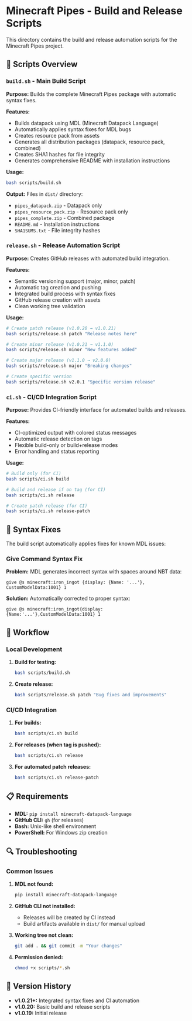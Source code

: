 # Minecraft Pipes - Build and Release Scripts

This directory contains the build and release automation scripts for the Minecraft Pipes project.

## 📁 Scripts Overview

### `build.sh` - Main Build Script
**Purpose:** Builds the complete Minecraft Pipes package with automatic syntax fixes.

**Features:**
- Builds datapack using MDL (Minecraft Datapack Language)
- Automatically applies syntax fixes for MDL bugs
- Creates resource pack from assets
- Generates all distribution packages (datapack, resource pack, combined)
- Creates SHA1 hashes for file integrity
- Generates comprehensive README with installation instructions

**Usage:**
```bash
bash scripts/build.sh
```

**Output:** Files in `dist/` directory:
- `pipes_datapack.zip` - Datapack only
- `pipes_resource_pack.zip` - Resource pack only  
- `pipes_complete.zip` - Combined package
- `README.md` - Installation instructions
- `SHA1SUMS.txt` - File integrity hashes

### `release.sh` - Release Automation Script
**Purpose:** Creates GitHub releases with automated build integration.

**Features:**
- Semantic versioning support (major, minor, patch)
- Automatic tag creation and pushing
- Integrated build process with syntax fixes
- GitHub release creation with assets
- Clean working tree validation

**Usage:**
```bash
# Create patch release (v1.0.20 → v1.0.21)
bash scripts/release.sh patch "Release notes here"

# Create minor release (v1.0.21 → v1.1.0)
bash scripts/release.sh minor "New features added"

# Create major release (v1.1.0 → v2.0.0)
bash scripts/release.sh major "Breaking changes"

# Create specific version
bash scripts/release.sh v2.0.1 "Specific version release"
```

### `ci.sh` - CI/CD Integration Script
**Purpose:** Provides CI-friendly interface for automated builds and releases.

**Features:**
- CI-optimized output with colored status messages
- Automatic release detection on tags
- Flexible build-only or build+release modes
- Error handling and status reporting

**Usage:**
```bash
# Build only (for CI)
bash scripts/ci.sh build

# Build and release if on tag (for CI)
bash scripts/ci.sh release

# Create patch release (for CI)
bash scripts/ci.sh release-patch
```

## 🔧 Syntax Fixes

The build script automatically applies fixes for known MDL issues:

### Give Command Syntax Fix
**Problem:** MDL generates incorrect syntax with spaces around NBT data:
```mcfunction
give @s minecraft:iron_ingot {display: {Name: '...'}, CustomModelData:1001} 1
```

**Solution:** Automatically corrected to proper syntax:
```mcfunction
give @s minecraft:iron_ingot{display:{Name:'...'},CustomModelData:1001} 1
```

## 🚀 Workflow

### Local Development
1. **Build for testing:**
   ```bash
   bash scripts/build.sh
   ```

2. **Create release:**
   ```bash
   bash scripts/release.sh patch "Bug fixes and improvements"
   ```

### CI/CD Integration
1. **For builds:**
   ```bash
   bash scripts/ci.sh build
   ```

2. **For releases (when tag is pushed):**
   ```bash
   bash scripts/ci.sh release
   ```

3. **For automated patch releases:**
   ```bash
   bash scripts/ci.sh release-patch
   ```

## 📋 Requirements

- **MDL:** `pip install minecraft-datapack-language`
- **GitHub CLI:** `gh` (for releases)
- **Bash:** Unix-like shell environment
- **PowerShell:** For Windows zip creation

## 🔍 Troubleshooting

### Common Issues

1. **MDL not found:**
   ```bash
   pip install minecraft-datapack-language
   ```

2. **GitHub CLI not installed:**
   - Releases will be created by CI instead
   - Build artifacts available in `dist/` for manual upload

3. **Working tree not clean:**
   ```bash
   git add . && git commit -m "Your changes"
   ```

4. **Permission denied:**
   ```bash
   chmod +x scripts/*.sh
   ```

## 📝 Version History

- **v1.0.21+:** Integrated syntax fixes and CI automation
- **v1.0.20:** Basic build and release scripts
- **v1.0.19:** Initial release

